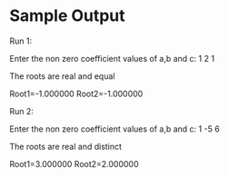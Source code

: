 # Sample Output

Run 1:

Enter the non zero coefficient values of a,b and c: 1 2 1

The roots are real and equal

Root1=-1.000000	Root2=-1.000000



Run 2:

Enter the non zero coefficient values of a,b and c: 1 -5 6

The roots are real and distinct

Root1=3.000000	Root2=2.000000
